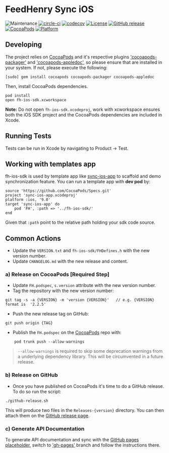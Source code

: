 # FeedHenry Sync iOS 

![Maintenance](https://img.shields.io/maintenance/yes/2017.svg)
[![circle-ci](https://img.shields.io/circleci/project/github/feedhenry/fh-ios-sdk/master.svg)](https://circleci.com/gh/feedhenry/fh-ios-sdk)
[![codecov](https://codecov.io/gh/feedhenry/fh-ios-sdk/branch/master/graph/badge.svg)](https://codecov.io/gh/feedhenry/fh-ios-sdk)
[![License](https://img.shields.io/badge/-Apache%202.0-blue.svg)](https://opensource.org/s/Apache-2.0)
[![GitHub release](https://img.shields.io/github/release/feedhenry/fh-ios-sdk.svg)](https://github.com/feedhenry/fh-ios-sdk/releases)
[![CocoaPods](https://img.shields.io/cocoapods/v/FH.svg)](https://cocoapods.org/pods/FH)
[![Platform](https://img.shields.io/cocoapods/p/FH.svg)](https://cocoapods.org/pods/FH)


## Developing

The project relies on [CocoaPods](http://cocoapods.org) and it's respective plugins  ['cocoapods-packager'](https://github.com/CocoaPods/cocoapods-packager) and ['cocoapods-appledoc'](https://github.com/CocoaPods/cocoapods-appledoc), so please ensure that are installed in your system. If not, please execute the following:

```
[sudo] gem install cocoapods cocoapods-packager cocoapods-appledoc
```
Then, install CocoaPods dependencies.  
```
pod install
open fh-ios-sdk.xcworkspace
```
**Note:** Do not open `fh-ios-sdk.xcodeproj`, work with xcworkspace ensures both the iOS SDK project and the CocoaPods dependencies are included in Xcode.

## Running Tests
Tests can be run in Xcode by navigating to Product -> Test.

## Working with templates app

fh-ios-sdk is used by template app like [sync-ios-app]() to scaffold and demo synchronization feature. You can run a template app with **dev pod** by:

```
source 'https://github.com/CocoaPods/Specs.git'
project 'sync-ios-app.xcodeproj'
platform :ios, '9.0'
target 'sync-ios-app' do
    pod 'FH', :path => '../fh-ios-sdk/'
end
```
Given that `:path` point to the relative path holding your sdk code source.

## Common Actions

* Update the `VERSION.txt` and `fh-ios-sdk/FHDefines.h` with the new version number.
* Update `CHANGELOG.md` with the new release and content.

### a) Release on CocoaPods  [Required Step]
* Update `FH.podspec`, `s.version` attribute with the new version number.
* Tag the repository with the new version number:

```
git tag -s -a {VERSION} -m 'version {VERSION}'   // e.g. {VERSION} format is  '2.2.5'
```

* Push the new release tag on GitHub:

```
git push origin {TAG}
```

* Publish the `FH.podspec` on the [CocoaPods](http://cocoapods.org) repo with:

```
 	pod trunk push --allow-warnings
```

>	`--allow-warnings` is required to skip some deprecation warnings from a underlying dependency library. This will be circumvented in a future release.

### b) Release on GitHub
* Once you have published on CocoaPods it's time to do a GitHub release. To do so run the script:

```
./github-release.sh
```

This will produce two files in the `Releases-{version}` directory.  You can then attach them on the [GitHub release page](https://help.github.com/articles/creating-releases/).

### c) Generate API Documentation

To generate API documentation and sync with the [GitHub pages placeholder](http://feedhenry.github.io/fh-ios-sdk/FH/docset/Contents/Resources/Documents/index.html), switch to ['gh-pages'](https://github.com/feedhenry/fh-ios-sdk/tree/gh-pages) branch and follow the instructions there.

